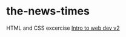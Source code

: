 # the-news-times
HTML and CSS excercise
[Intro to web dev v2](https://btholt.github.io/intro-to-web-dev-v2/project-html-css)
